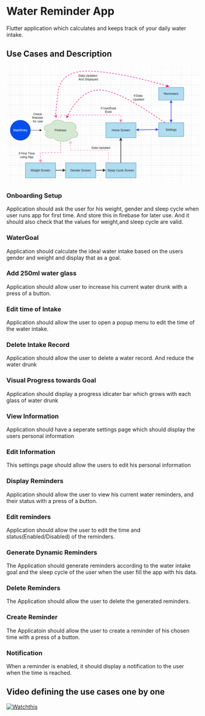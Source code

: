 # Water Reminder App
  Flutter application which calculates and keeps track of your daily water intake.

## Use Cases and Description
 ![](Userflow3.png)


### Onboarding Setup 
Application should ask the user for his weight, gender and sleep cycle when user runs app for first time. And store this in firebase for later use.
And it should also check that the values for weight,and sleep cycle are valid.

### WaterGoal
Application should calculate the ideal water intake based on the users gender and weight and display that as a goal.


###  Add 250ml water glass 
Application should allow user to increase his current water drunk with a press of a button.

### Edit time of Intake
Application should allow the user to open a popup menu to edit the time of the water intake.

### Delete Intake Record
Application should allow the user to delete a water record. And reduce the water drunk

### Visual Progress towards Goal 
Application should display a progress idicater bar which grows with each glass of water drunk 

### View Information
Application should have a seperate settings page which should display the users personal information

### Edit Information
This settings page should allow the users to edit his personal information


### Display Reminders
Application should allow the user to view his current water reminders, and their status with a press of a button.


### Edit reminders
Application should allow the user to edit the time and status(Enabled/Disabled) of the reminders.

### Generate Dynamic Reminders
The Application should generate reminders according to the water intake goal and the sleep cycle of the user when the user fill the app with his data.

### Delete Reminders
The Application should allow the user to delete the generated reminders.

### Create Reminder
The Applicatoin should allow the user to create a reminder of his chosen time with a press of a button.

### Notification
When a reminder is enabled, it should display a notification to the user when the time is reached.


## Video defining the use cases one by one
[![Watchthis](THUMNAIL)](https://www.youtube.com/watch?v=q9piEEuFA4M)
